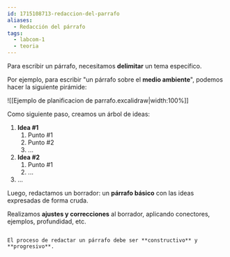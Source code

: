 ```yaml
---
id: 1715108713-redaccion-del-parrafo
aliases:
  - Redacción del párrafo
tags:
  - labcom-1
  - teoria
---
```


Para escribir un párrafo, necesitamos **delimitar** un tema específico.

Por ejemplo, para escribir "un párrafo sobre el **medio ambiente**", podemos hacer la siguiente pirámide:

![[Ejemplo de planificacion de parrafo.excalidraw|width:100%]]

Como siguiente paso, creamos un árbol de ideas:

1. **Idea #1**
   1. Punto #1
   2. Punto #2
   3. ...
2. **Idea #2**
   1. Punto #1
   2. ...
3. ...

Luego, redactamos un borrador: un **párrafo básico** con las ideas expresadas de forma cruda.

Realizamos **ajustes y correcciones** al borrador, aplicando conectores, ejemplos, profundidad, etc.

```ad-tip

El proceso de redactar un párrafo debe ser **constructivo** y **progresivo**.

```
